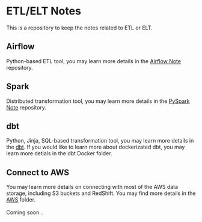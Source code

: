 # ETL/ELT Notes
This is a repository to keep the notes related to ETL or ELT.

## Airflow
Python-based ETL tool, you may learn more details in the <a href="https://github.com/jacquessham/airflow_notes">Airflow Note</a> repository.

## Spark
Distributed transformation tool, you may learn more details in the <a href="https://github.com/jacquessham/pyspark_notes">PySpark Note</a> repository. 

## dbt
Python, Jinja, SQL-based transformation tool, you may learn more details in the [dbt](/dbt). If you would like to learn more about dockerizated dbt, you may learn more detials in the dbt Docker folder.

## Connect to AWS
You may learn more details on connecting with most of the AWS data storage, including S3 buckets and RedShift. You may find more details in the [AWS](/aws) folder.
<br><br>
Coming soon...